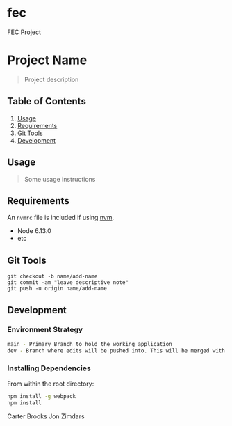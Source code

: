 # fec
FEC Project
# Project Name

> Project description

## Table of Contents

1. [Usage](#Usage)
1. [Requirements](#requirements)
2. [Git Tools](#Git_Tools)
3. [Development](#development)

## Usage

> Some usage instructions

## Requirements

An `nvmrc` file is included if using [nvm](https://github.com/creationix/nvm).

- Node 6.13.0
- etc

## Git Tools
```she
git checkout -b name/add-name
git commit -am "leave descriptive note"
git push -u origin name/add-name
```

## Development

### Environment Strategy
```sh
main - Primary Branch to hold the working application
dev - Branch where edits will be pushed into. This will be merged with main after testing.
```

### Installing Dependencies

From within the root directory:

```sh
npm install -g webpack
npm install
```

Carter Brooks
Jon Zimdars

